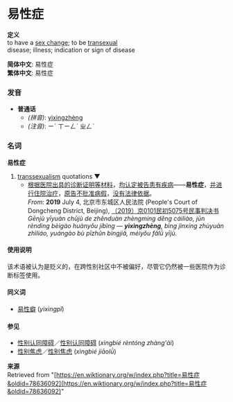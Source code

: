 # 易性症

**定义**  
to have a [sex change](https://wiki/sex_change "sex change"); to be [transexual](https://wiki/transexual "transexual")  
disease; illness; indication or sign of disease  

**简体中文**: 易性症  
**繁体中文**: 易性症  

### 发音

- **普通话**
    - _(拼音)_: [yìxìngzhèng](https://wiki/yìxìngzhèng#Mandarin "yìxìngzhèng")
    - _(注音)_: ㄧˋ ㄒㄧㄥˋ ㄓㄥˋ  

### 名词

**易性症**

1. [transsexualism](https://en.wiktionary.org/wiki/transsexualism#English "transsexualism") quotations ▼
    - [根据](https://wiki/%E6%A0%B9%E6%93%9A#Chinese "根据")[医院](https://wiki/%E5%8C%BB%E9%99%A2#Chinese "医院")[出具](https://wiki/%E5%87%BA%E5%85%B7#Chinese "出具")[的](https://wiki/%E7%9A%84#Chinese "的")[诊断](https://wiki/%E8%AF%8A%E6%96%AD#Chinese "诊断")[证明](https://wiki/%E8%AF%81%E6%98%8E#Chinese "证明")[等](https://wiki/%E7%AD%89#Chinese "等")[材料](https://wiki/%E6%9D%90%E6%96%99#Chinese "材料")，[均](https://wiki/%E5%9D%87#Chinese "均")[认定](https://wiki/%E8%AE%A4%E5%AE%9A#Chinese "认定")[被告](https://wiki/%E8%A2%AB%E5%91%8A#Chinese "被告")[患有](https://wiki/%E6%82%A3%E6%9C%89#Chinese "患有")[疾病](https://wiki/%E7%96%BE%E7%97%85#Chinese "疾病")——**易性症**，[并](https://wiki/%E5%B9%B6#Chinese "并")[进行](https://wiki/%E8%BF%9B%E8%A1%8C#Chinese "进行")[住院](https://wiki/%E4%BD%8F%E9%99%A2#Chinese "住院")[治疗](https://wiki/%E6%B2%BB%E7%96%97#Chinese "治疗")，[原告](https://wiki/%E5%8E%9F%E5%91%8A#Chinese "原告")[不](https://wiki/%E4%B8%8D#Chinese "不")[批准](https://wiki/%E6%89%B9%E5%87%86#Chinese "批准")[病假](https://wiki/%E7%97%85%E5%81%87#Chinese "病假")，[没有](https://wiki/%E6%B2%A1%E6%9C%89#Chinese "没有")[法律](https://wiki/%E6%B3%95%E5%BE%8B#Chinese "法律")[依据](https://wiki/%E4%BE%9D%E6%93%9A#Chinese "依据")。  
       _From:_ **2019** July 4, 北京市东城区人民法院 (People's Court of Dongcheng District, Beijing), [（2019）京0101民初5075号民事判决书](https://en.wikipedia.org/wiki/zh:s:%E5%8C%97%E4%BA%AC%E5%B8%82%E4%B8%9C%E5%9F%8E%E5%8C%BA%E4%BA%BA%E6%B0%91%E6%B3%95%E9%99%A2%EF%BC%882019%EF%BC%89%E4%BA%AC0101%E6%B0%91%E5%88%9D5075%E5%8F%B7%E6%B0%91%E4%BA%8B%E5%88%A4%E5%86%B3%E4%B9%A6 "w:zh:s:北京市东城区人民法院（2019）京0101民初5075号民事判决书")  
       _Gēnjù yīyuàn chūjù de zhěnduàn zhèngmíng děng cáiliào, jūn rèndìng bèigào huànyǒu jíbìng — **yìxìngzhèng**, bìng jìnxíng zhùyuàn zhìliáo, yuángào bù pīzhǔn bìngjiǎ, méiyǒu fǎlǜ yījù._  

#### 使用说明

该术语被认为是贬义的，在跨性别社区中不被偏好，尽管它仍然被一些医院作为诊断标签使用。

#### 同义词

- [易性癖](https://wiki/%E6%98%93%E6%80%A7%E7%99%96#Chinese "易性癖") (_yìxìngpǐ_)

#### 参见

- [性别认同障碍](https://wiki/%E6%80%A7%E5%88%A5%E8%AA%8D%E5%90%8C%E9%9A%9C%E7%A4%99#Chinese "性别认同障碍")／[性别认同障碍](https://wiki/%E6%80%A7%E5%88%A5%E8%AE%A4%E5%90%8C%E9%9A%9C%E7%A2%8D#Chinese "性别认同障碍") (_xìngbié rèntóng zhàng'ài_)  
- [性别焦虑](https://wiki/%E6%80%A7%E5%88%A5%E7%84%A6%E6%85%AE#Chinese "性别焦虑")／[性别焦虑](https://wiki/%E6%80%A7%E5%88%A5%E7%84%A6%E8%99%91#Chinese "性别焦虑") (_xìngbié jiāolǜ_)

**来源**  
Retrieved from "[https://en.wiktionary.org/w/index.php?title=易性症&oldid=78636092](https://en.wiktionary.org/w/index.php?title=易性症&oldid=78636092)"